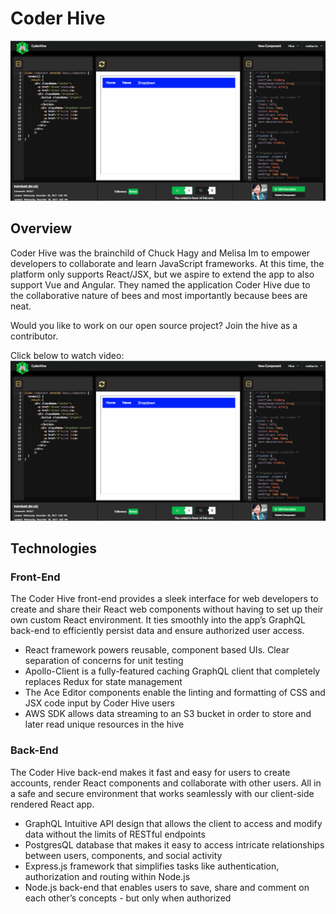 # Coder Hive

![screenshot](./README/screenshot.png?raw=true)

## Overview

Coder Hive was the brainchild of Chuck Hagy and Melisa Im to empower developers to collaborate and learn JavaScript frameworks. At this time, the platform only supports React/JSX, but we aspire to extend the app to also support Vue and Angular. They named the application Coder Hive due to the collaborative nature of bees and most importantly because bees are neat.

Would you like to work on our open source project? Join the hive as a contributor.

Click below to watch video:
[![Youtube Demo](./README/screenshot.png)](https://youtu.be/PTrmbalzQzk)


## Technologies

### Front-End
 
The Coder Hive front-end provides a sleek interface for web developers to create and share their React web components without having to set up their own custom React environment. It ties smoothly into the app’s GraphQL back-end to efficiently persist data and ensure authorized user access.

- React framework powers reusable, component based UIs. Clear separation of concerns for unit testing
- Apollo-Client is a fully-featured caching GraphQL client that completely replaces Redux for state management
- The Ace Editor components enable the linting and formatting of CSS and JSX code input by Coder Hive users
- AWS SDK allows data streaming to an S3 bucket in order to store and later read unique resources in the hive

### Back-End

The Coder Hive back-end makes it fast and easy for users to create accounts, render React components and collaborate with other users. All in a safe and secure environment that works seamlessly with our client-side rendered React app.

- GraphQL Intuitive API design that allows the client to access and modify data without the limits of RESTful endpoints
- PostgresQL database that makes  it easy to access intricate relationships between users, components, and social activity
- Express.js framework that simplifies tasks like authentication, authorization and routing within Node.js
- Node.js back-end that enables users to save, share and comment on each other’s concepts - but only when authorized